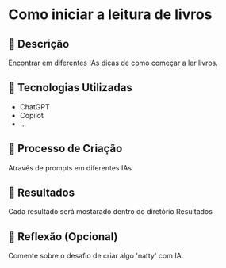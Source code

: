 # Como iniciar a leitura de livros

## 📒 Descrição
Encontrar em diferentes IAs dicas de como começar a ler livros.

## 🤖 Tecnologias Utilizadas
 - ChatGPT
 - Copilot
 - ...

## 🧐 Processo de Criação
Através de prompts em diferentes IAs

## 🚀 Resultados
Cada resultado será mostarado dentro do diretório Resultados

## 💭 Reflexão (Opcional)
Comente sobre o desafio de criar algo 'natty' com IA.
